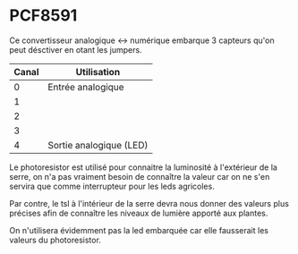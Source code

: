 # PCF8591

Ce convertisseur analogique <-> numérique embarque 3 capteurs qu'on peut désctiver en otant les jumpers.

| Canal | Utilisation |
| ----- | ----------- |
| 0     | Entrée analogique |
| 1     | 
| 2     |
| 3     |
| 4     | Sortie analogique (LED) |

Le photoresistor est utilisé pour connaitre la luminosité à l'extérieur de la serre, on n'a pas vraiment besoin de connaître la valeur car on ne s'en servira que comme interrupteur pour les leds agricoles. 

Par contre, le tsl à l'intérieur de la serre devra nous donner des valeurs plus précises afin de connaître les niveaux de lumière apporté aux plantes.

On n'utilisera évidemment pas la led embarquée car elle fausserait les valeurs du photoresistor.

